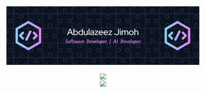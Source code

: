 ## <div align="center"><img src="https://raw.githubusercontent.com/abdulazeezoj/abdulazeezoj/main/github-header-image-3.png"></div>

<div align="center">
<img src="https://github-readme-stats.vercel.app/api/top-langs/?username=abdulazeezoj&layout=compact&show_icons=true&theme=radical">
  <br>
<img src="https://github-readme-stats.vercel.app/api?username=abdulazeezoj&count_private=true&show_icons=true&theme=radical">
</div>

<!---
abdulazeezoj/abdulazeezoj is a ✨ special ✨ repository because its `README.md` (this file) appears on your GitHub profile.
You can click the Preview link to take a look at your changes.

Here are some ideas to get you started:

- 🔭 I’m currently working on ...
- 🌱 I’m currently learning ...
- 👯 I’m looking to collaborate on ...
- 🤔 I’m looking for help with ...
- 💬 Ask me about ...
- 📫 How to reach me: ...
- 😄 Pronouns: ...
- ⚡ Fun fact: ...
-->
